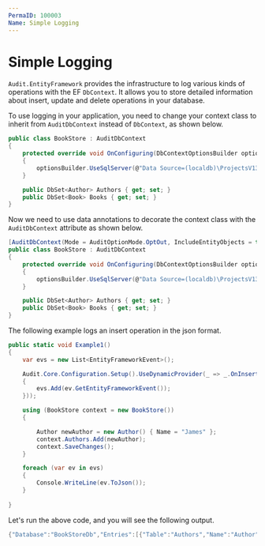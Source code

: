 ```yaml
---
PermaID: 100003
Name: Simple Logging
---
```


# Simple Logging

`Audit.EntityFramework` provides the infrastructure to log various kinds of operations with the EF `DbContext`. It allows you to store detailed information about insert, update and delete operations in your database.

To use logging in your application, you need to change your context class to inherit from `AuditDbContext` instead of `DbContext`, as shown below.

```csharp
public class BookStore : AuditDbContext
{
    protected override void OnConfiguring(DbContextOptionsBuilder optionsBuilder)
    {
        optionsBuilder.UseSqlServer(@"Data Source=(localdb)\ProjectsV13;Initial Catalog=BookStoreDb;");
    }

    public DbSet<Author> Authors { get; set; }
    public DbSet<Book> Books { get; set; }
}
```

Now we need to use data annotations to decorate the context class with the `AuditDbContext` attribute as shown below.

```csharp
[AuditDbContext(Mode = AuditOptionMode.OptOut, IncludeEntityObjects = true, AuditEventType = "{BookStoreDb}_{BookStore}")]
public class BookStore : AuditDbContext
{
    protected override void OnConfiguring(DbContextOptionsBuilder optionsBuilder)
    {
        optionsBuilder.UseSqlServer(@"Data Source=(localdb)\ProjectsV13;Initial Catalog=BookStoreDb;");
    }

    public DbSet<Author> Authors { get; set; }
    public DbSet<Book> Books { get; set; }
}
```

The following example logs an insert operation in the json format.

```csharp
public static void Example1()
{
    var evs = new List<EntityFrameworkEvent>();

    Audit.Core.Configuration.Setup().UseDynamicProvider(_ => _.OnInsert(ev =>
    {
        evs.Add(ev.GetEntityFrameworkEvent());
    }));

    using (BookStore context = new BookStore())
    {

        Author newAuthor = new Author() { Name = "James" };
        context.Authors.Add(newAuthor);
        context.SaveChanges();
    }

    foreach (var ev in evs)
    {
        Console.WriteLine(ev.ToJson());
    }
    
}
```

Let's run the above code, and you will see the following output.

```csharp
{"Database":"BookStoreDb","Entries":[{"Table":"Authors","Name":"Author","Action":"Insert","PrimaryKey":{"AuthorId":13},"Entity":{"AuthorId":13,"Name":"James"},"ColumnValues":{"AuthorId":13,"Name":"James"},"Valid":true}],"Result":1,"Success":true}

```
